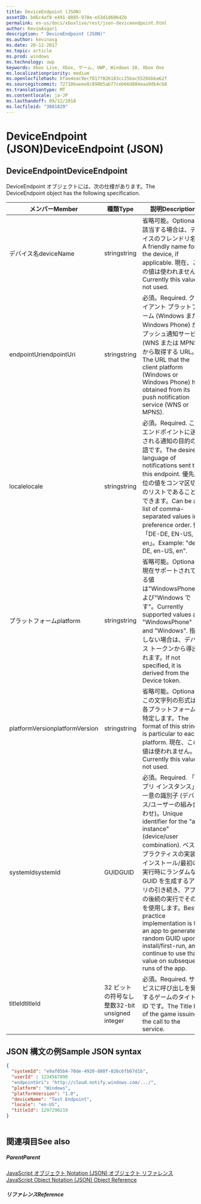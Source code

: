 ```yaml
---
title: DeviceEndpoint (JSON)
assetID: bd6c4af8-e491-8885-970e-e53d1d60642b
permalink: en-us/docs/xboxlive/rest/json-deviceendpoint.html
author: KevinAsgari
description: " DeviceEndpoint (JSON)"
ms.author: kevinasg
ms.date: 20-12-2017
ms.topic: article
ms.prod: windows
ms.technology: uwp
keywords: Xbox Live, Xbox, ゲーム, UWP, Windows 10, Xbox One
ms.localizationpriority: medium
ms.openlocfilehash: bfae4eac9ecf0177026183cc25bac5526bbba62f
ms.sourcegitcommit: 72710baeee8c898b5ab77ceb66d884eaa9db4cb8
ms.translationtype: MT
ms.contentlocale: ja-JP
ms.lasthandoff: 09/12/2018
ms.locfileid: "3881829"
---
```

# <a name="deviceendpoint-json"></a><span data-ttu-id="affff-104">DeviceEndpoint (JSON)</span><span class="sxs-lookup"><span data-stu-id="affff-104">DeviceEndpoint (JSON)</span></span>
 
<a id="ID4EO"></a>

 
## <a name="deviceendpoint"></a><span data-ttu-id="affff-105">DeviceEndpoint</span><span class="sxs-lookup"><span data-stu-id="affff-105">DeviceEndpoint</span></span>
 
<span data-ttu-id="affff-106">DeviceEndpoint オブジェクトには、次の仕様があります。</span><span class="sxs-lookup"><span data-stu-id="affff-106">The DeviceEndpoint object has the following specification.</span></span>
 
| <span data-ttu-id="affff-107">メンバー</span><span class="sxs-lookup"><span data-stu-id="affff-107">Member</span></span>| <span data-ttu-id="affff-108">種類</span><span class="sxs-lookup"><span data-stu-id="affff-108">Type</span></span>| <span data-ttu-id="affff-109">説明</span><span class="sxs-lookup"><span data-stu-id="affff-109">Description</span></span>| 
| --- | --- | --- | 
| <span data-ttu-id="affff-110">デバイス名</span><span class="sxs-lookup"><span data-stu-id="affff-110">deviceName</span></span>| <span data-ttu-id="affff-111">string</span><span class="sxs-lookup"><span data-stu-id="affff-111">string</span></span>| <span data-ttu-id="affff-112">省略可能。</span><span class="sxs-lookup"><span data-stu-id="affff-112">Optional.</span></span> <span data-ttu-id="affff-113">該当する場合は、デバイスのフレンドリ名。</span><span class="sxs-lookup"><span data-stu-id="affff-113">A friendly name for the device, if applicable.</span></span> <span data-ttu-id="affff-114">現在、この値は使われません。</span><span class="sxs-lookup"><span data-stu-id="affff-114">Currently this value is not used.</span></span>| 
| <span data-ttu-id="affff-115">endpointUri</span><span class="sxs-lookup"><span data-stu-id="affff-115">endpointUri</span></span>| <span data-ttu-id="affff-116">string</span><span class="sxs-lookup"><span data-stu-id="affff-116">string</span></span>| <span data-ttu-id="affff-117">必須。</span><span class="sxs-lookup"><span data-stu-id="affff-117">Required.</span></span> <span data-ttu-id="affff-118">クライアント プラットフォーム (Windows または Windows Phone) が、プッシュ通知サービス (WNS または MPNS) から取得する URL。</span><span class="sxs-lookup"><span data-stu-id="affff-118">The URL that the client platform (Windows or Windows Phone) has obtained from its push notification service (WNS or MPNS).</span></span>| 
| <span data-ttu-id="affff-119">locale</span><span class="sxs-lookup"><span data-stu-id="affff-119">locale</span></span>| <span data-ttu-id="affff-120">string</span><span class="sxs-lookup"><span data-stu-id="affff-120">string</span></span>| <span data-ttu-id="affff-121">必須。</span><span class="sxs-lookup"><span data-stu-id="affff-121">Required.</span></span> <span data-ttu-id="affff-122">このエンドポイントに送信される通知の目的の言語です。</span><span class="sxs-lookup"><span data-stu-id="affff-122">The desired language of notifications sent to this endpoint.</span></span> <span data-ttu-id="affff-123">優先順位の値をコンマ区切りのリストであることができます。</span><span class="sxs-lookup"><span data-stu-id="affff-123">Can be a list of comma-separated values in preference order.</span></span> <span data-ttu-id="affff-124">例:「DE-DE, EN-US, en」。</span><span class="sxs-lookup"><span data-stu-id="affff-124">Example: "de-DE, en-US, en".</span></span>| 
| <span data-ttu-id="affff-125">プラットフォーム</span><span class="sxs-lookup"><span data-stu-id="affff-125">platform</span></span>| <span data-ttu-id="affff-126">string</span><span class="sxs-lookup"><span data-stu-id="affff-126">string</span></span>| <span data-ttu-id="affff-127">省略可能。</span><span class="sxs-lookup"><span data-stu-id="affff-127">Optional.</span></span> <span data-ttu-id="affff-128">現在サポートされている値は"WindowsPhone"および"Windows です"。</span><span class="sxs-lookup"><span data-stu-id="affff-128">Currently supported values are "WindowsPhone" and "Windows".</span></span> <span data-ttu-id="affff-129">指定しない場合は、デバイス トークンから導出されます。</span><span class="sxs-lookup"><span data-stu-id="affff-129">If not specified, it is derived from the Device token.</span></span>| 
| <span data-ttu-id="affff-130">platformVersion</span><span class="sxs-lookup"><span data-stu-id="affff-130">platformVersion</span></span>| <span data-ttu-id="affff-131">string</span><span class="sxs-lookup"><span data-stu-id="affff-131">string</span></span>| <span data-ttu-id="affff-132">省略可能。</span><span class="sxs-lookup"><span data-stu-id="affff-132">Optional.</span></span> <span data-ttu-id="affff-133">この文字列の形式は、各プラットフォームを特定します。</span><span class="sxs-lookup"><span data-stu-id="affff-133">The format of this string is particular to each platform.</span></span> <span data-ttu-id="affff-134">現在、この値は使われません。</span><span class="sxs-lookup"><span data-stu-id="affff-134">Currently this value is not used.</span></span>| 
| <span data-ttu-id="affff-135">systemId</span><span class="sxs-lookup"><span data-stu-id="affff-135">systemId</span></span>| <span data-ttu-id="affff-136">GUID</span><span class="sxs-lookup"><span data-stu-id="affff-136">GUID</span></span>| <span data-ttu-id="affff-137">必須。</span><span class="sxs-lookup"><span data-stu-id="affff-137">Required.</span></span> <span data-ttu-id="affff-138">「アプリ インスタンス」の一意の識別子 (デバイス/ユーザーの組み合わせ)。</span><span class="sxs-lookup"><span data-stu-id="affff-138">Unique identifier for the "app instance" (device/user combination).</span></span> <span data-ttu-id="affff-139">ベスト プラクティスの実装はインストール/最初の実行時にランダムな GUID を生成するアプリの引き続き、アプリの後続の実行でその値を使用します。</span><span class="sxs-lookup"><span data-stu-id="affff-139">Best practice implementation is for an app to generate a random GUID upon install/first-run, and continue to use that value on subsequent runs of the app.</span></span>| 
| <span data-ttu-id="affff-140">titleId</span><span class="sxs-lookup"><span data-stu-id="affff-140">titleId</span></span>| <span data-ttu-id="affff-141">32 ビットの符号なし整数</span><span class="sxs-lookup"><span data-stu-id="affff-141">32-bit unsigned integer</span></span>| <span data-ttu-id="affff-142">必須。</span><span class="sxs-lookup"><span data-stu-id="affff-142">Required.</span></span> <span data-ttu-id="affff-143">サービスに呼び出しを発行するゲームのタイトル ID です。</span><span class="sxs-lookup"><span data-stu-id="affff-143">The Title ID of the game issuing the call to the service.</span></span>| 
  
<a id="ID4EGD"></a>

 
## <a name="sample-json-syntax"></a><span data-ttu-id="affff-144">JSON 構文の例</span><span class="sxs-lookup"><span data-stu-id="affff-144">Sample JSON syntax</span></span>
 

```json
{
  "systemId": "e9af05b4-70de-4920-880f-026c6fb67d1b",
  "userId" : 1234567890
  "endpointUri": "http://cloud.notify.windows.com/.../",
  "platform": "Windows",
  "platformVersion": "1.0",
  "deviceName": "Test Endpoint",
  "locale": "en-US",
  "titleId": 1297290219
}
    
```

  
<a id="ID4EPD"></a>

 
## <a name="see-also"></a><span data-ttu-id="affff-145">関連項目</span><span class="sxs-lookup"><span data-stu-id="affff-145">See also</span></span>
 
<a id="ID4ERD"></a>

 
##### <a name="parent"></a><span data-ttu-id="affff-146">Parent</span><span class="sxs-lookup"><span data-stu-id="affff-146">Parent</span></span> 

[<span data-ttu-id="affff-147">JavaScript オブジェクト Notation (JSON) オブジェクト リファレンス</span><span class="sxs-lookup"><span data-stu-id="affff-147">JavaScript Object Notation (JSON) Object Reference</span></span>](atoc-xboxlivews-reference-json.md)

  
<a id="ID4E4D"></a>

 
##### <a name="reference"></a><span data-ttu-id="affff-148">リファレンス</span><span class="sxs-lookup"><span data-stu-id="affff-148">Reference</span></span>   